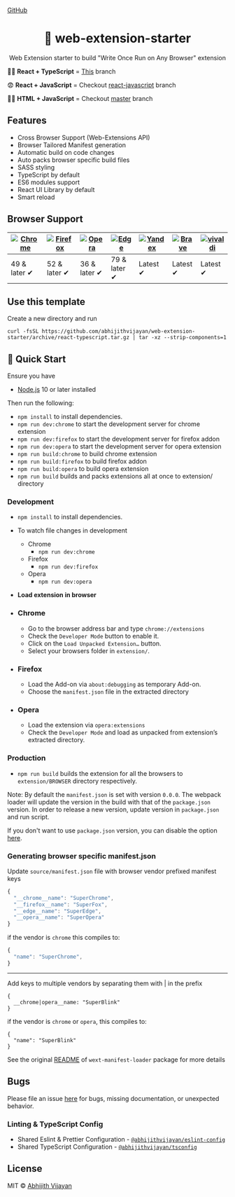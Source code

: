 [GitHub](https://github.com/ormwish/web-ext-starter)
<h1 align="center">🚀 web-extension-starter</h1>
<p align="center">Web Extension starter to build "Write Once Run on Any Browser" extension</p>



🧙‍♂️ **React + TypeScript** = [This](https://github.com/ormwish/web-ext-starter/tree/react-typescript) branch

😨 **React + JavaScript** = Checkout [react-javascript](https://github.com/ormwish/web-ext-starter/tree/react-javascript) branch

👶🏼 **HTML + JavaScript** = Checkout [master](https://github.com/ormwish/web-ext-starter/tree/master) branch

## Features

- Cross Browser Support (Web-Extensions API)
- Browser Tailored Manifest generation
- Automatic build on code changes
- Auto packs browser specific build files
- SASS styling
- TypeScript by default
- ES6 modules support
- React UI Library by default
- Smart reload

## Browser Support

| [![Chrome](https://raw.github.com/alrra/browser-logos/master/src/chrome/chrome_48x48.png)](/) | [![Firefox](https://raw.github.com/alrra/browser-logos/master/src/firefox/firefox_48x48.png)](/) | [![Opera](https://raw.github.com/alrra/browser-logos/master/src/opera/opera_48x48.png)](/) | [![Edge](https://raw.github.com/alrra/browser-logos/master/src/edge/edge_48x48.png)](/) | [![Yandex](https://raw.github.com/alrra/browser-logos/master/src/yandex/yandex_48x48.png)](/) | [![Brave](https://raw.github.com/alrra/browser-logos/master/src/brave/brave_48x48.png)](/) | [![vivaldi](https://raw.github.com/alrra/browser-logos/master/src/vivaldi/vivaldi_48x48.png)](/) |
| --------------------------------------------------------------------------------------------- | ------------------------------------------------------------------------------------------------ | ------------------------------------------------------------------------------------------ | --------------------------------------------------------------------------------------- | --------------------------------------------------------------------------------------------- | ------------------------------------------------------------------------------------------ | ------------------------------------------------------------------------------------------------ |
| 49 & later ✔                                                                                  | 52 & later ✔                                                                                     | 36 & later ✔                                                                               | 79 & later ✔                                                                            | Latest ✔                                                                                      | Latest ✔                                                                                   | Latest ✔                                                                                         |

## Use this template

Create a new directory and run

```
curl -fsSL https://github.com/abhijithvijayan/web-extension-starter/archive/react-typescript.tar.gz | tar -xz --strip-components=1
```

## 🚀 Quick Start

Ensure you have

- [Node.js](https://nodejs.org) 10 or later installed

Then run the following:

- `npm install` to install dependencies.
- `npm run dev:chrome` to start the development server for chrome extension
- `npm run dev:firefox` to start the development server for firefox addon
- `npm run dev:opera` to start the development server for opera extension
- `npm run build:chrome` to build chrome extension
- `npm run build:firefox` to build firefox addon
- `npm run build:opera` to build opera extension
- `npm run build` builds and packs extensions all at once to extension/ directory

### Development

- `npm install` to install dependencies.
- To watch file changes in development

  - Chrome
    - `npm run dev:chrome`
  - Firefox
    - `npm run dev:firefox`
  - Opera
    - `npm run dev:opera`

- **Load extension in browser**

- ### Chrome

  - Go to the browser address bar and type `chrome://extensions`
  - Check the `Developer Mode` button to enable it.
  - Click on the `Load Unpacked Extension…` button.
  - Select your browsers folder in `extension/`.

- ### Firefox

  - Load the Add-on via `about:debugging` as temporary Add-on.
  - Choose the `manifest.json` file in the extracted directory

- ### Opera

  - Load the extension via `opera:extensions`
  - Check the `Developer Mode` and load as unpacked from extension’s extracted directory.

### Production

- `npm run build` builds the extension for all the browsers to `extension/BROWSER` directory respectively.

Note: By default the `manifest.json` is set with version `0.0.0`. The webpack loader will update the version in the build with that of the `package.json` version. In order to release a new version, update version in `package.json` and run script.

If you don't want to use `package.json` version, you can disable the option [here](https://github.com/ormwish/web-ext-starter/blob/e10158c4a49948dea9fdca06592876d9ca04e028/webpack.config.js#L79).

### Generating browser specific manifest.json

Update `source/manifest.json` file with browser vendor prefixed manifest keys

```js
{
  "__chrome__name": "SuperChrome",
  "__firefox__name": "SuperFox",
  "__edge__name": "SuperEdge",
  "__opera__name": "SuperOpera"
}
```

if the vendor is `chrome` this compiles to:

```js
{
  "name": "SuperChrome",
}
```

---

Add keys to multiple vendors by separating them with | in the prefix

```
{
  __chrome|opera__name: "SuperBlink"
}
```

if the vendor is `chrome` or `opera`, this compiles to:

```
{
  "name": "SuperBlink"
}
```

See the original [README](https://github.com/ormwish/wext-manifest-loader) of `wext-manifest-loader` package for more details

## Bugs

Please file an issue [here](https://github.com/ormwish/web-extension-starter/issues/new) for bugs, missing documentation, or unexpected behavior.

### Linting & TypeScript Config

- Shared Eslint & Prettier Configuration - [`@abhijithvijayan/eslint-config`](https://www.npmjs.com/package/@abhijithvijayan/eslint-config)
- Shared TypeScript Configuration - [`@abhijithvijayan/tsconfig`](https://www.npmjs.com/package/@abhijithvijayan/tsconfig)

## License

MIT © [Abhijith Vijayan](https://abhijithvijayan.in)
